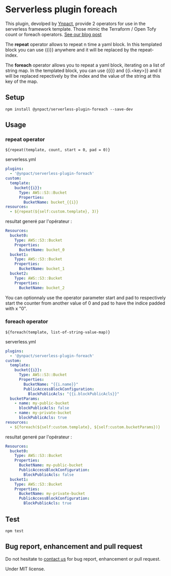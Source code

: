 # Serverless plugin foreach
This plugin, devolped by [Ynpact](https://www.ynpact.com), provide 2 operators for use in the serverless framework template. Those mimic the Terraform / Open Tofy count or foreach operators. [See our blog post](https://www.ynpact.com/serverless-plugin-en/)

The **repeat** operator allows to repeat n time a yaml block. In this templated block you can use {{i}} anywhere and it will be replaced by the repeat-index.

The **foreach** operator allows you to repeat a yaml block, iterating on a list of string map. In the templated block, you can use {{i}} and {{i.\<key\>}} and it will be replaced repectively by the index and the value of the string at this key of the map.

## Setup
```npm install @ynpact/serverless-plugin-foreach --save-dev```

## Usage

### repeat operator
```${repeat(template, count, start = 0, pad = 0)}```

serverless.yml
```yaml
plugins:
  - '@ynpact/serverless-plugin-foreach'
custom:
  template:
    bucket{{i}}:
      Type: AWS::S3::Bucket
      Properties:
        BucketName: bucket_{{i}}
resources:
  - ${repeat(${self:custom.template}, 3)}
```
resultat generé par l'opérateur :
```yaml
Resources:
  bucket0:
    Type: AWS::S3::Bucket
    Properties:
      BucketName: bucket_0
  bucket1:
    Type: AWS::S3::Bucket
    Properties:
      BucketName: bucket_1
  bucket2:
    Type: AWS::S3::Bucket
    Properties:
      BucketName: bucket_2
```
You can optionnaly use the operator parameter start and pad to respectively start the counter from another value of 0 and pad to have the indice padded with x "0".
### foreach operator
```${foreach(template, list-of-string-value-map)}```

serverless.yml
```yaml
plugins:
  - '@ynpact/serverless-plugin-foreach'
custom:
  template:
    bucket{{i}}:
      Type: AWS::S3::Bucket
      Properties:
        BucketName: "{{i.name}}"
        PublicAccessBlockConfiguration:
          BlockPublicAcls: "{{i.blockPublicAcls}}"
  bucketParams:
    - name: my-public-bucket
      blockPublicAcls: false
    - name: my-private-bucket
      blockPublicAcls: true
resources:
  - ${foreach(${self:custom.template}, ${self:custom.bucketParams})}
```
resultat generé par l'opérateur :
```yaml
Resources:
  bucket0:
    Type: AWS::S3::Bucket
    Properties:
      BucketName: my-public-bucket
      PublicAccessBlockConfiguration:
        BlockPublicAcls: false
  bucket1:
    Type: AWS::S3::Bucket
    Properties:
      BucketName: my-private-bucket
      PublicAccessBlockConfiguration:
        BlockPublicAcls: true
```
## Test
```npm test```
## Bug report, enhancement and pull request
Do not hesitate to [contact us](mailto:contact@ynpact.com) for bug report, enhancement or pull request.

Under MIT license.